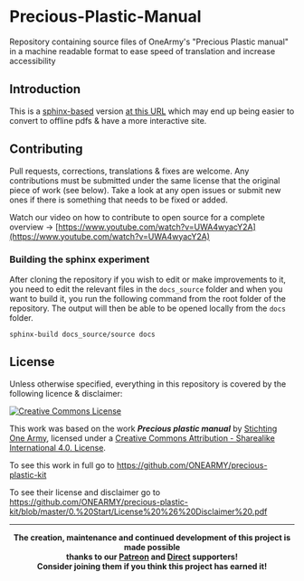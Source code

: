 # Precious-Plastic-Manual
Repository containing source files of OneArmy's "Precious Plastic manual" in a machine readable format to ease speed of translation and increase accessibility

## Introduction
This is a [sphinx-based](https://www.sphinx-doc.org/en/master/) version [at this URL](https://darigovresearch.github.io/Precious-Plastic-Manual/) which may end up being easier to convert to offline pdfs & have a more interactive site.

## Contributing
Pull requests, corrections, translations & fixes are welcome. Any contributions must be submitted under the same license that the original piece of work (see below). Take a look at any open issues or submit new ones if there is something that needs to be fixed or added.

Watch our video on how to contribute to open source for a complete overview -> [https://www.youtube.com/watch?v=UWA4wyacY2A](https://www.youtube.com/watch?v=UWA4wyacY2A)

### Building the sphinx experiment
After cloning the repository if you wish to edit or make improvements to it, you need to edit the relevant files in the `docs_source` folder and when you want to build it, you run the following command from the root folder of the repository. The output will then be able to be opened locally from the `docs` folder.

`sphinx-build docs_source/source docs`

## License
Unless otherwise specified, everything in this repository is covered by the following licence & disclaimer:

[![Creative Commons License](http://i.creativecommons.org/l/by-sa/4.0/88x31.png)](http://creativecommons.org/licenses/by-sa/4.0/)

This work was based on the work ***Precious plastic manual*** by [Stichting One Army](https://github.com/ONEARMY), licensed under a [Creative Commons Attribution - Sharealike International 4.0. License](http://creativecommons.org/licenses/by-sa/4.0/).

To see this work in full go to https://github.com/ONEARMY/precious-plastic-kit

To see their license and disclaimer go to https://github.com/ONEARMY/precious-plastic-kit/blob/master/0.%20Start/License%20%26%20Disclaimer%20.pdf

----

<b>
<div align="center">
    The creation, maintenance and continued development of this project is made possible
    <br>
    thanks to our <a href="http://patreon.com/darigovresearch">Patreon</a> and <a href="https://www.darigovresearch.com/donate">Direct</a> supporters!
    <br>
    Consider joining them if you think this project has earned it!
</div>
</b>